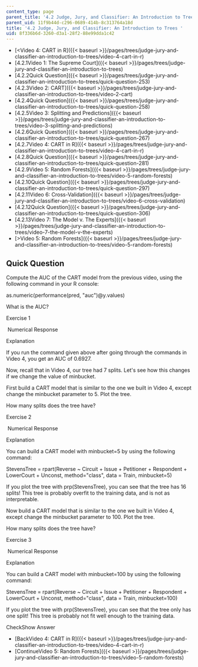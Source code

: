 ```yaml
---
content_type: page
parent_title: '4.2 Judge, Jury, and Classifier: An Introduction to Trees '
parent_uid: 11f9b44d-c296-0689-414b-8c313764a18d
title: '4.2 Judge, Jury, and Classifier: An Introduction to Trees '
uid: 8f336b6d-3260-d3a1-28f2-88e99dda1c42
---
```


*   [<Video 4: CART in R]({{< baseurl >}}/pages/trees/judge-jury-and-classifier-an-introduction-to-trees/video-4-cart-in-r)
*   [4.2.1Video 1: The Supreme Court]({{< baseurl >}}/pages/trees/judge-jury-and-classifier-an-introduction-to-trees)
*   [4.2.2Quick Question]({{< baseurl >}}/pages/trees/judge-jury-and-classifier-an-introduction-to-trees/quick-question-253)
*   [4.2.3Video 2: CART]({{< baseurl >}}/pages/trees/judge-jury-and-classifier-an-introduction-to-trees/video-2-cart)
*   [4.2.4Quick Question]({{< baseurl >}}/pages/trees/judge-jury-and-classifier-an-introduction-to-trees/quick-question-258)
*   [4.2.5Video 3: Splitting and Predictions]({{< baseurl >}}/pages/trees/judge-jury-and-classifier-an-introduction-to-trees/video-3-splitting-and-predictions)
*   [4.2.6Quick Question]({{< baseurl >}}/pages/trees/judge-jury-and-classifier-an-introduction-to-trees/quick-question-267)
*   [4.2.7Video 4: CART in R]({{< baseurl >}}/pages/trees/judge-jury-and-classifier-an-introduction-to-trees/video-4-cart-in-r)
*   [4.2.8Quick Question]({{< baseurl >}}/pages/trees/judge-jury-and-classifier-an-introduction-to-trees/quick-question-281)
*   [4.2.9Video 5: Random Forests]({{< baseurl >}}/pages/trees/judge-jury-and-classifier-an-introduction-to-trees/video-5-random-forests)
*   [4.2.10Quick Question]({{< baseurl >}}/pages/trees/judge-jury-and-classifier-an-introduction-to-trees/quick-question-297)
*   [4.2.11Video 6: Cross-Validation]({{< baseurl >}}/pages/trees/judge-jury-and-classifier-an-introduction-to-trees/video-6-cross-validation)
*   [4.2.12Quick Question]({{< baseurl >}}/pages/trees/judge-jury-and-classifier-an-introduction-to-trees/quick-question-306)
*   [4.2.13Video 7: The Model v. The Experts]({{< baseurl >}}/pages/trees/judge-jury-and-classifier-an-introduction-to-trees/video-7-the-model-v-the-experts)
*   [\>Video 5: Random Forests]({{< baseurl >}}/pages/trees/judge-jury-and-classifier-an-introduction-to-trees/video-5-random-forests)

Quick Question
--------------

Compute the AUC of the CART model from the previous video, using the following command in your R console:

as.numeric(performance(pred, "auc")@y.values)

What is the AUC?

Exercise 1

&nbsp;Numerical Response&nbsp;

Explanation

If you run the command given above after going through the commands in Video 4, you get an AUC of 0.6927.

Now, recall that in Video 4, our tree had 7 splits. Let's see how this changes if we change the value of minbucket.

First build a CART model that is similar to the one we built in Video 4, except change the minbucket parameter to 5. Plot the tree.

How many splits does the tree have?

Exercise 2

&nbsp;Numerical Response&nbsp;

Explanation

You can build a CART model with minbucket=5 by using the following command:

StevensTree = rpart(Reverse ~ Circuit + Issue + Petitioner + Respondent + LowerCourt + Unconst, method="class", data = Train, minbucket=5)

If you plot the tree with prp(StevensTree), you can see that the tree has 16 splits! This tree is probably overfit to the training data, and is not as interpretable.

Now build a CART model that is similar to the one we built in Video 4, except change the minbucket parameter to 100. Plot the tree.

How many splits does the tree have?

Exercise 3

&nbsp;Numerical Response&nbsp;

Explanation

You can build a CART model with minbucket=100 by using the following command:

StevensTree = rpart(Reverse ~ Circuit + Issue + Petitioner + Respondent + LowerCourt + Unconst, method="class", data = Train, minbucket=100)

If you plot the tree with prp(StevensTree), you can see that the tree only has one split! This tree is probably not fit well enough to the training data.

CheckShow Answer

*   [BackVideo 4: CART in R]({{< baseurl >}}/pages/trees/judge-jury-and-classifier-an-introduction-to-trees/video-4-cart-in-r)
*   [ContinueVideo 5: Random Forests]({{< baseurl >}}/pages/trees/judge-jury-and-classifier-an-introduction-to-trees/video-5-random-forests)